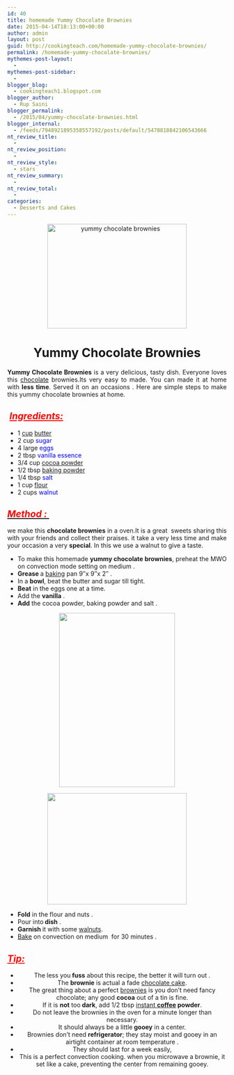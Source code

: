 ```yaml
---
id: 40
title: homemade Yummy Chocolate Brownies
date: 2015-04-14T18:13:00+00:00
author: admin
layout: post
guid: http://cookingteach.com/homemade-yummy-chocolate-brownies/
permalink: /homemade-yummy-chocolate-brownies/
mythemes-post-layout:
  - 
mythemes-post-sidebar:
  - 
blogger_blog:
  - cookingteach1.blogspot.com
blogger_author:
  - Rup Saini
blogger_permalink:
  - /2015/04/yummy-chocolate-brownies.html
blogger_internal:
  - /feeds/7948921895358557192/posts/default/5478818842106543666
nt_review_title:
  - 
nt_review_position:
  - 
nt_review_style:
  - stars
nt_review_summary:
  - 
nt_review_total:
  - 
categories:
  - Desserts and Cakes
---
```

<div dir="ltr" style="text-align: left;">
  <div style="clear: both; text-align: center;">
    <a style="margin-left: 1em; margin-right: 1em;" href="http://3.bp.blogspot.com/-4C6m-0gqsOY/VS1Ovl_DPmI/AAAAAAAAAPU/guT1deRcghA/s1600/1383807047.jpg"><img title="yummy chocolate brownies" src="http://3.bp.blogspot.com/-4C6m-0gqsOY/VS1Ovl_DPmI/AAAAAAAAAPU/guT1deRcghA/s1600/1383807047.jpg" alt="yummy chocolate brownies" width="320" height="240" border="0" /></a>
  </p>
  
  <h1>
    Yummy Chocolate Brownies
  </h1>
  
  <div style="text-align: justify;">
    <b>Yummy Chocolate Brownies</b> is a very delicious, tasty dish. Everyone loves this <a title="Chocolate" href="http://en.wikipedia.org/wiki/Chocolate" target="_blank" rel="wikipedia">chocolate</a> brownies.Its very easy to made. You can made it at home with <b>less time</b>. Served it on an occasions . Here are simple steps to make this yummy chocolate brownies at home.
  </p>
  
  <h2 style="text-align: left;">
     <span style="color: red;"><span style="text-decoration: underline;"><em><strong>Ingredients:</strong></em></span></span>
  </h2>
  
  <ul>
    <li>
      1 <a title="Measuring cup" href="http://en.wikipedia.org/wiki/Measuring_cup" target="_blank" rel="wikipedia">cup</a> <a title="Butter" href="http://en.wikipedia.org/wiki/Butter" target="_blank" rel="wikipedia">butter</a>
    </li>
    <li>
      2 cup <span style="color: blue;">sugar</span>
    </li>
    <li>
      4 large <span style="color: blue;">eggs</span>
    </li>
    <li>
      2 tbsp <span style="color: blue;">vanilla essence</span>
    </li>
    <li>
      3/4 cup <a title="Cocoa solids" href="http://en.wikipedia.org/wiki/Cocoa_solids" target="_blank" rel="wikipedia">cocoa powder</a>
    </li>
    <li>
      1/2 tbsp <a title="Baking powder" href="http://en.wikipedia.org/wiki/Baking_powder" target="_blank" rel="wikipedia">baking powder</a>
    </li>
    <li>
      1/4 tbsp<span style="color: blue;"> salt</span>
    </li>
    <li>
      1 cup <a title="Flour" href="http://en.wikipedia.org/wiki/Flour" target="_blank" rel="wikipedia">flour</a>
    </li>
    <li>
      2 cups <span style="color: blue;">walnut</span>
    </li>
  </ul>
  
  <h2 style="text-align: left;">
    <u><span style="color: red;"><em><strong>Method :</strong></em> </span></u>
  </h2>
  
  <div style="text-align: justify;">
    we make this <b>chocolate brownies</b> in a oven.It is a great  sweets sharing this with your friends and collect their praises. it take a very less time and make your occasion a very <b>special</b>. In this we use a walnut to give a taste.
  </p>
  
  <ul>
    <li style="text-align: justify;">
      To make this homemade <b>yummy chocolate brownies</b>, preheat the MWO on convection mode setting on medium .
    </li>
    <li style="text-align: justify;">
      <b>Grease </b>a <a title="Baking" href="http://en.wikipedia.org/wiki/Baking" target="_blank" rel="wikipedia">baking</a> pan 9&#8243;x 9&#8243;x 2&#8243; .
    </li>
    <li style="text-align: justify;">
      In a <b>bowl</b>, beat the butter and sugar till tight.
    </li>
    <li style="text-align: justify;">
      <b>Beat</b> in the eggs one at a time.
    </li>
    <li style="text-align: justify;">
      Add the <b>vanilla</b> .
    </li>
    <li style="text-align: justify;">
      <b>Add</b> the cocoa powder, baking powder and salt .
    </li>
  </ul>
  
  <div style="clear: both; text-align: center;">
    <a style="margin-left: 1em; margin-right: 1em;" href="http://1.bp.blogspot.com/-M7pH5OhyvT8/VS4cahCG27I/AAAAAAAAAQA/gbDOojXqlzQ/s1600/mixing-brownies.jpg"><img src="http://1.bp.blogspot.com/-M7pH5OhyvT8/VS4cahCG27I/AAAAAAAAAQA/gbDOojXqlzQ/s1600/mixing-brownies.jpg" alt="" width="266" height="400" border="0" /></a>
  </p>
  
  <div style="clear: both; text-align: center;">
  </p>
  
  <div style="clear: both; text-align: center;">
  </p>
  
  <div style="clear: both; text-align: center;">
    <a style="margin-left: 1em; margin-right: 1em;" href="http://3.bp.blogspot.com/-X_wB9WQRQlg/VS4asbN9a5I/AAAAAAAAAP0/qRqbbOFCScM/s1600/brownie-batter-blog.jpg"><img src="http://3.bp.blogspot.com/-X_wB9WQRQlg/VS4asbN9a5I/AAAAAAAAAP0/qRqbbOFCScM/s1600/brownie-batter-blog.jpg" alt="" width="320" height="256" border="0" /></a>
  </p>
  
  <div style="clear: both; text-align: center;">
  </p>
  
  <ul>
    <li style="text-align: justify;">
      <b>Fold</b> in the flour and nuts .
    </li>
    <li style="text-align: justify;">
      Pour into<b> dish</b> .
    </li>
    <li style="text-align: justify;">
      <b>Garnish </b>it with some <a class="zem_slink" title="Walnut" href="http://en.wikipedia.org/wiki/Walnut" target="_blank" rel="wikipedia">walnuts</a>.
    </li>
    <li style="text-align: justify;">
      <a title="Casserole" href="http://en.wikipedia.org/wiki/Casserole" target="_blank" rel="wikipedia">Bake</a> on convection on medium  for 30 minutes .
    </li>
  </ul>
  
  <h2 style="text-align: left;">
    <strong><span style="color: red; text-decoration: underline;"><em>Tip:</em></span></strong>
  </h2>
  
  <ul>
    <li>
      The less you<b> fuss</b> about this recipe, the better it will turn out .
    </li>
    <li>
      The <b>brownie</b> is actual a fade <a title="Chocolate cake" href="http://en.wikipedia.org/wiki/Chocolate_cake" target="_blank" rel="wikipedia">chocolate cake</a>.
    </li>
    <li>
      The great thing about a perfect <a title="Dark Chocolate Brownies" href="http://www.williams-sonoma.com/recipe/dark-chocolate-brownies.html" target="_blank" rel="williamssonoma">brownies</a> is you don&#8217;t need fancy chocolate; any good <b>cocoa</b> out of a tin is fine.
    </li>
    <li>
      If it is <b>not</b> too<b> dark</b>, add 1/2 tbsp <a title="Instant coffee" href="http://en.wikipedia.org/wiki/Instant_coffee" target="_blank" rel="wikipedia">instant <b>coffee</b></a><b> powder</b>.
    </li>
    <li>
      Do not leave the brownies in the oven for a minute longer than necessary.
    </li>
    <li>
      It should always be a little<b> gooey</b> in a center.
    </li>
    <li>
      Brownies don&#8217;t need <b>refrigerator</b>; they stay moist and gooey in an airtight container at room temperature .
    </li>
    <li>
      They should last for a week easily,
    </li>
    <li>
      This is a perfect convection cooking. when you microwave a brownie, it set like a cake, preventing the center from remaining gooey.
    </li>
  </ul>
</p>